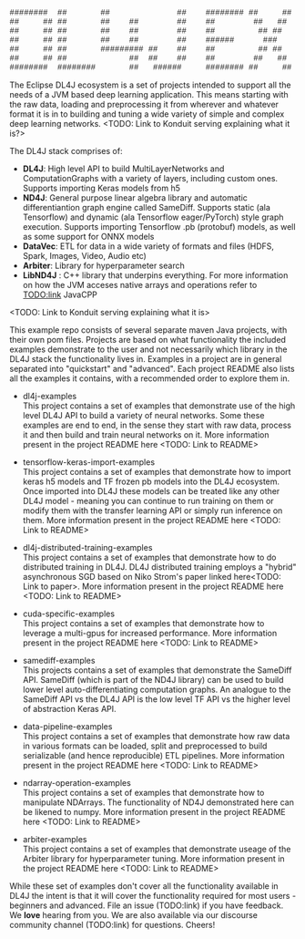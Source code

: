 
<style>  
pre {  
  
font-family: "Courier New", Courier, monospace;  
  
}  
</style>  


<pre>
########  ##       ##              ##    ######## ##     ##    ###    ##     ## ########  ##       ########  ######  
##     ## ##       ##    ##        ##    ##        ##   ##    ## ##   ###   ### ##     ## ##       ##       ##    ## 
##     ## ##       ##    ##        ##    ##         ## ##    ##   ##  #### #### ##     ## ##       ##       ##       
##     ## ##       ##    ##        ##    ######      ###    ##     ## ## ### ## ########  ##       ######    ######  
##     ## ##       ######### ##    ##    ##         ## ##   ######### ##     ## ##        ##       ##             ## 
##     ## ##             ##  ##    ##    ##        ##   ##  ##     ## ##     ## ##        ##       ##       ##    ## 
########  ########       ##   ######     ######## ##     ## ##     ## ##     ## ##        ######## ########  ######  
</pre>

The Eclipse DL4J ecosystem is a set of projects intended to support all the needs of a JVM based deep learning application. This means starting with the raw data, loading and preprocessing it from wherever and whatever format it is in to building and tuning a wide variety of simple and complex deep learning networks. 
<TODO: Link to Konduit serving explaining what it is?>

The DL4J stack comprises of:
- **DL4J**: High level API to build MultiLayerNetworks and ComputationGraphs with a variety of layers, including custom ones. Supports importing Keras models from h5
- **ND4J**: General purpose linear algebra library and automatic differentiantion graph engine called SameDiff. Supports static (ala Tensorflow) and dynamic (ala Tensorflow eager/PyTorch)  style graph execution. Supports importing Tensorflow .pb (protobuf) models, as well as some support for ONNX models 
- **DataVec**: ETL for data in a wide variety of formats and files (HDFS, Spark, Images, Video, Audio etc)
- **Arbiter**: Library for hyperparameter search
- **LibND4J** : C++ library that underpins everything. For more information on how the JVM acceses native arrays and operations refer to <TODO:link> JavaCPP

<TODO: Link to Konduit serving explaining what it is>

This example repo consists of several separate maven Java projects, with their own pom files. Projects are based on what functionality the included examples demonstrate to the user and not necessarily which library in the DL4J stack the functionality lives in. Examples in a project are in general separated into "quickstart" and "advanced". Each project README also lists all the examples it contains, with a recommended order to explore them in. 

- dl4j-examples  
This project contains a set of examples that demonstrate use of the high level DL4J API to build a variety of neural networks. Some these examples are end to end, in the sense they start with raw data, process it and then build and train neural networks on it. More information present in the project README here <TODO: Link to README>

- tensorflow-keras-import-examples  
This project contains a set of examples that demonstrate how to import keras h5 models and TF frozen pb models into the DL4J ecosystem. Once imported into DL4J these models can be treated like any other DL4J model - meaning you can continue to run training on them or modify them with the transfer learning API or simply run inference on them. More information present in the project README here <TODO: Link to README>

- dl4j-distributed-training-examples  
This project contains a set of examples that demonstrate how to do distributed training in DL4J. DL4J distributed training employs a "hybrid" asynchronous SGD based on Niko Strom's paper linked here<TODO: Link to paper>. More information present in the project README here <TODO: Link to README>

- cuda-specific-examples  
This project contains a set of examples that demonstrate how to leverage a multi-gpus for increased performance. More information present in the project README here <TODO: Link to README> 

- samediff-examples  
This projects contains a set of examples that demonstrate the SameDiff API. SameDiff (which is part of the ND4J library) can be used to build lower level auto-differentiating computation graphs. An analogue to the SameDiff API vs the DL4J API is the low level TF API vs the higher level of abstraction Keras API.

- data-pipeline-examples  
This project contains a set of examples that demonstrate how raw data in various formats can be loaded, split and preprocessed to build serializable (and hence reproducible) ETL pipelines. More information present in the project README here <TODO: Link to README>

- ndarray-operation-examples  
This project contains a set of examples that demonstrate how to manipulate NDArrays. The functionality of ND4J demonstrated here can be likened to numpy. More information present in the project README here <TODO: Link to README>

- arbiter-examples  
This project contains a set of examples that demonstrate useage of the Arbiter library for hyperparameter tuning. More information present in the project README here <TODO: Link to README>

While these set of examples don't cover all the functionality available in DL4J the intent is that it will cover the functionality required for most users - beginners and advanced.  File an issue (TODO:link) if you have feedback. We **love** hearing from you. We are also available via our discourse community channel (TODO:link) for questions. Cheers!
